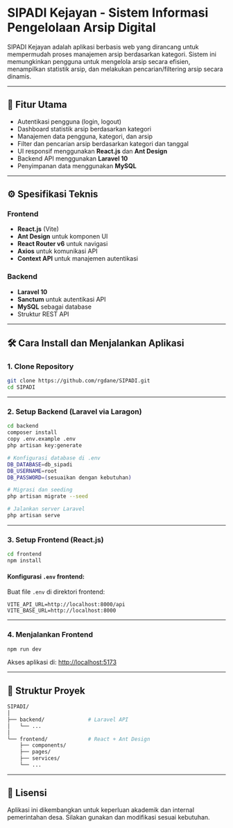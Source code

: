 # SIPADI Kejayan - Sistem Informasi Pengelolaan Arsip Digital

SIPADI Kejayan adalah aplikasi berbasis web yang dirancang untuk mempermudah proses manajemen arsip berdasarkan kategori. Sistem ini memungkinkan pengguna untuk mengelola arsip secara efisien, menampilkan statistik arsip, dan melakukan pencarian/filtering arsip secara dinamis.

---

## 🚀 Fitur Utama

- Autentikasi pengguna (login, logout)
- Dashboard statistik arsip berdasarkan kategori
- Manajemen data pengguna, kategori, dan arsip
- Filter dan pencarian arsip berdasarkan kategori dan tanggal
- UI responsif menggunakan **React.js** dan **Ant Design**
- Backend API menggunakan **Laravel 10**
- Penyimpanan data menggunakan **MySQL**

---

## ⚙️ Spesifikasi Teknis

### Frontend
- **React.js** (Vite)
- **Ant Design** untuk komponen UI
- **React Router v6** untuk navigasi
- **Axios** untuk komunikasi API
- **Context API** untuk manajemen autentikasi

### Backend
- **Laravel 10**
- **Sanctum** untuk autentikasi API
- **MySQL** sebagai database
- Struktur REST API

---

## 🛠️ Cara Install dan Menjalankan Aplikasi

### 1. Clone Repository

```bash
git clone https://github.com/rgdane/SIPADI.git
cd SIPADI
```

---

### 2. Setup Backend (Laravel via Laragon)

```bash
cd backend
composer install
copy .env.example .env
php artisan key:generate

# Konfigurasi database di .env
DB_DATABASE=db_sipadi
DB_USERNAME=root
DB_PASSWORD=(sesuaikan dengan kebutuhan)

# Migrasi dan seeding
php artisan migrate --seed

# Jalankan server Laravel
php artisan serve
```

---

### 3. Setup Frontend (React.js)

```bash
cd frontend
npm install
```

#### Konfigurasi `.env` frontend:

Buat file `.env` di direktori frontend:

```env
VITE_API_URL=http://localhost:8000/api
VITE_BASE_URL=http://localhost:8000
```

---

### 4. Menjalankan Frontend

```bash
npm run dev
```

Akses aplikasi di: [http://localhost:5173](http://localhost:5173)

---

## 📁 Struktur Proyek

```bash
SIPADI/
│
├── backend/              # Laravel API
│   └── ...
│
└── frontend/             # React + Ant Design
    ├── components/
    ├── pages/
    ├── services/
    └── ...
```

---

## 📜 Lisensi

Aplikasi ini dikembangkan untuk keperluan akademik dan internal pemerintahan desa. Silakan gunakan dan modifikasi sesuai kebutuhan.